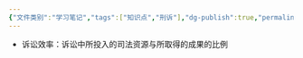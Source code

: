 ```yaml
---
{"文件类别":"学习笔记","tags":["知识点","刑诉"],"dg-publish":true,"permalink":"/学习笔记studyup/知识点cheese/诉讼效率/","dgPassFrontmatter":true,"created":"2024-09-12T19:38:10.454+08:00","updated":"2024-10-25T12:29:07.077+08:00"}
---
```


- 诉讼效率：诉讼中所投入的司法资源与所取得的成果的比例